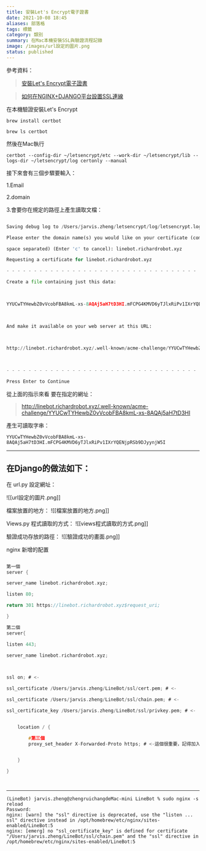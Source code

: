 ```yaml
---
title: 安裝Let's Encrypt電子證書
date: 2021-10-08 18:45
aliases: 部落格 
tags: 標籤
category: 類別
summary: 在Mac本機安裝SSL與驗證流程記錄
image: /images/url設定的圖片.png
status: published
---
```

參考資料：

>[安裝Let's Encrypt電子證書](https://yinlei.org/x-plane10/big5.php?p=2017/01/lets-encrypt.html)


>[如何在NGINX+DJANGO平台設置SSL連線](https://jerry.thesolarsystems.net/?p=885)



在本機驗證安裝Let's Encrypt

`brew install certbot`

`brew ls certbot`



然後在Mac執行  

`certbot --config-dir ~/letsencrypt/etc --work-dir ~/letsencrypt/lib --logs-dir ~/letsencrypt/log certonly --manual`


接下來會有三個步驟要輸入：

1.Email

2.domain

3.會要你在規定的路徑上產生讀取文檔：

```python

Saving debug log to /Users/jarvis.zheng/letsencrypt/log/letsencrypt.log

Please enter the domain name(s) you would like on your certificate (comma and/or

space separated) (Enter 'c' to cancel): linebot.richardrobot.xyz

Requesting a certificate for linebot.richardrobot.xyz

- - - - - - - - - - - - - - - - - - - - - - - - - - - - - - - - - - - - - - - -

Create a file containing just this data:

  

YYUCwTYHewbZ0vVcobFBA8kmL-xs-8AQAj5aH7tD3HI.mFCPG4KMVD6yTJlxRiPv1IXrYQENjpRSb9DJyynjW5I

  

And make it available on your web server at this URL:

  

http://linebot.richardrobot.xyz/.well-known/acme-challenge/YYUCwTYHewbZ0vVcobFBA8kmL-xs-8AQAj5aH7tD3HI

  

- - - - - - - - - - - - - - - - - - - - - - - - - - - - - - - - - - - - - - - -

Press Enter to Continue

```

從上面的指示來看 要在指定的網址：

> http://linebot.richardrobot.xyz/.well-known/acme-challenge/YYUCwTYHewbZ0vVcobFBA8kmL-xs-8AQAj5aH7tD3HI


產生可讀取字串：

`YYUCwTYHewbZ0vVcobFBA8kmL-xs-8AQAj5aH7tD3HI.mFCPG4KMVD6yTJlxRiPv1IXrYQENjpRSb9DJyynjW5I`


---

## 在Django的做法如下：


在 url.py 設定網址：

![[url設定的圖片.png]]


檔案放置的地方：
![[檔案放置的地方.png]]

Views.py 程式讀取的方式：
![[views程式讀取的方式.png]]


驗證成功存放的路徑：
![[驗證成功的畫面.png]]


nginx 新增的配置
```c

第一個
server {

server_name linebot.richardrobot.xyz;

listen 80;

return 301 https://linebot.richardrobot.xyz$request_uri;

}

第二個
server{

listen 443;

server_name linebot.richardrobot.xyz;

  

ssl on; # <-

ssl_certificate /Users/jarvis.zheng/LineBot/ssl/cert.pem; # <-

ssl_certificate /Users/jarvis.zheng/LineBot/ssl/chain.pem; # <-

ssl_certificate_key /Users/jarvis.zheng/LineBot/ssl/privkey.pem; # <-


	location / {

		#第三個
		proxy_set_header X-Forwarded-Proto https; # <-這個很重要，記得加入


	}

}




```


---

```沒有加最後的分號 ; 
(LineBot) jarvis.zheng@zhengruichangdeMac-mini LineBot % sudo nginx -s reload
Password:
nginx: [warn] the "ssl" directive is deprecated, use the "listen ... ssl" directive instead in /opt/homebrew/etc/nginx/sites-enabled/LineBot:5
nginx: [emerg] no "ssl_certificate_key" is defined for certificate "/Users/jarvis.zheng/LineBot/ssl/chain.pem" and the "ssl" directive in /opt/homebrew/etc/nginx/sites-enabled/LineBot:5
```

